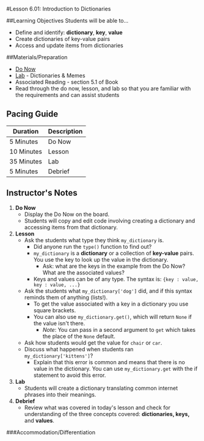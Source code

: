 #Lesson 6.01: Introduction to Dictionaries

##Learning Objectives
Students will be able to...

* Define and identify: **dictionary**, **key**, **value**
* Create dictionaries of key-value pairs
* Access and update items from dictionaries

##Materials/Preparation
* [Do Now]
* [Lab] - Dictionaries & Memes
* Associated Reading - section 5.1 of Book
*  Read through the do now, lesson, and lab so that you are familiar with the requirements and can assist students

## Pacing Guide
| **Duration**   | **Description** |
| ---------- | ----------- |
| 5 Minutes  | Do Now      |
| 10 Minutes | Lesson      |
| 35 Minutes | Lab         |
| 5 Minutes | Debrief     |

## Instructor's Notes

1. **Do Now**
    * Display the Do Now on the board.
    * Students will copy and edit code involving creating a dictionary and accessing items from that dictionary.
2. **Lesson**
	* Ask the students what type they think `my_dictionary` is. 
	    * Did anyone run the `type()` function to find out? 
		* `my_dictionary` is a **dictionary** or a collection of **key-value** pairs. You use the key to look up the value in the dictionary. 
		    * Ask: what are the keys in the example from the Do Now? What are the associated values? 
        * Keys and values can be of any type. The syntax is: `{key : value, key : value, ...}` 
	* Ask the students what `my_dictionary['dog']` did, and if this syntax reminds them of anything (lists!).
		* To get the value associated with a key in a dictionary you use square brackets.
		* You can also use `my_dictionary.get()`, which will return `None` if the value isn't there. 
		    * *Note*: You can pass in a second argument to `get` which takes the place of the `None` default.
	* Ask how students would get the value for `chair` or `car`.
	* Discuss what happened when students ran `my_dictionary['kittens']`? 
		* Explain that this error is common and means that there is no value in the dictionary. You can use `my_dictionary.get` with the if statement to avoid this error.
3. **Lab**	
	* Students will create a dictionary translating common internet phrases into their meanings.
4. **Debrief**
	* Review what was covered in today's lesson and check for understanding of the three concepts covered: **dictionaries, keys,** and **values**.

###Accommodation/Differentiation


[Do Now]: do_now.md
[Lab]: lab.md